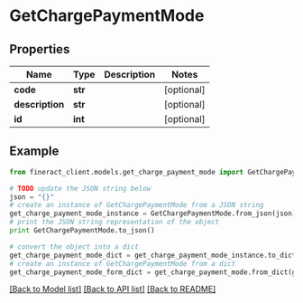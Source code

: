 # GetChargePaymentMode


## Properties

Name | Type | Description | Notes
------------ | ------------- | ------------- | -------------
**code** | **str** |  | [optional] 
**description** | **str** |  | [optional] 
**id** | **int** |  | [optional] 

## Example

```python
from fineract_client.models.get_charge_payment_mode import GetChargePaymentMode

# TODO update the JSON string below
json = "{}"
# create an instance of GetChargePaymentMode from a JSON string
get_charge_payment_mode_instance = GetChargePaymentMode.from_json(json)
# print the JSON string representation of the object
print GetChargePaymentMode.to_json()

# convert the object into a dict
get_charge_payment_mode_dict = get_charge_payment_mode_instance.to_dict()
# create an instance of GetChargePaymentMode from a dict
get_charge_payment_mode_form_dict = get_charge_payment_mode.from_dict(get_charge_payment_mode_dict)
```
[[Back to Model list]](../README.md#documentation-for-models) [[Back to API list]](../README.md#documentation-for-api-endpoints) [[Back to README]](../README.md)


